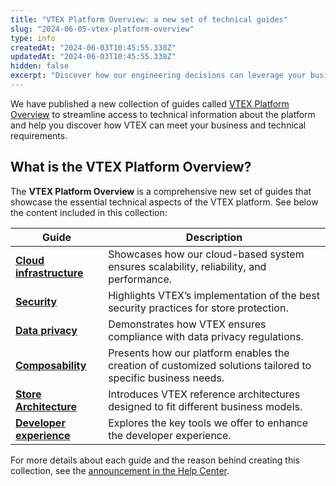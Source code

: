 ```yaml
---
title: "VTEX Platform Overview: a new set of technical guides"
slug: "2024-06-05-vtex-platform-overview"
type: info
createdAt: "2024-06-03T10:45:55.338Z"
updatedAt: "2024-06-03T10:45:55.338Z"
hidden: false
excerpt: "Discover how our engineering decisions can leverage your business with the VTEX Platform Overview documentation."
---
```


We have published a new collection of guides called [VTEX Platform Overview](https://developers.vtex.com/docs/guides/vtex-platform-overview) to streamline access to technical information about the platform and help you discover how VTEX can meet your business and technical requirements.
## What is the VTEX Platform Overview?

The **VTEX Platform Overview** is a comprehensive new set of guides that showcase the essential technical aspects of the VTEX platform. See below the content included in this collection:

| **Guide** | **Description** |
| --- | --- |
| [**Cloud infrastructure**](https://developers.vtex.com/docs/guides/cloud-infrastructure) | Showcases how our cloud-based system ensures scalability, reliability, and performance. |
| [**Security**](https://developers.vtex.com/docs/guides/security) | Highlights VTEX’s implementation of the best security practices for store protection. |
| [**Data privacy**](https://developers.vtex.com/docs/guides/data-privacy) | Demonstrates how VTEX ensures compliance with data privacy regulations. |
| [**Composability**](https://developers.vtex.com/docs/guides/composability) | Presents how our platform enables the creation of customized solutions tailored to specific business needs. |
| [**Store Architecture**](https://developers.vtex.com/docs/guides/store-architecture) | Introduces VTEX reference architectures designed to fit different business models. |
| [**Developer experience**](https://developers.vtex.com/docs/guides/developer-experience) | Explores the key tools we offer to enhance the developer experience. |


For more details about each guide and the reason behind creating this collection, see the [announcement in the Help Center](LINK).
